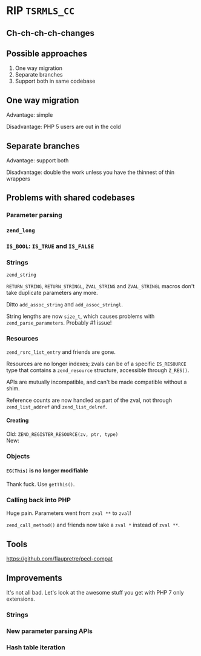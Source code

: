 # RIP `TSRMLS_CC`

## Ch-ch-ch-ch-changes

## Possible approaches

1. One way migration
2. Separate branches
3. Support both in same codebase

## One way migration

Advantage: simple

Disadvantage: PHP 5 users are out in the cold

## Separate branches

Advantage: support both

Disadvantage: double the work unless you have the thinnest of thin wrappers

## Problems with shared codebases

### Parameter parsing

### `zend_long`

### `IS_BOOL`: `IS_TRUE` and `IS_FALSE`

### Strings

`zend_string`

`RETURN_STRING`, `RETURN_STRINGL`, `ZVAL_STRING` and `ZVAL_STRINGL` macros don't take duplicate parameters any more.

Ditto `add_assoc_string` and `add_assoc_stringl`.

String lengths are now `size_t`, which causes problems with `zend_parse_parameters`. Probably #1 issue!

### Resources

`zend_rsrc_list_entry` and friends are gone.

Resources are no longer indexes; zvals can be of a specific `IS_RESOURCE` type that contains a `zend_resource` structure, accessible through `Z_RES()`.

APIs are mutually incompatible, and can't be made compatible without a shim.

Reference counts are now handled as part of the zval, not through `zend_list_addref` and `zend_list_delref`.

#### Creating

Old: `ZEND_REGISTER_RESOURCE(zv, ptr, type)`\
New:

### Objects

#### `EG(This)` is no longer modifiable

Thank fuck. Use `getThis()`.

### Calling back into PHP

Huge pain. Parameters went from `zval **` to `zval`!

`zend_call_method()` and friends now take a `zval *` instead of `zval **`.

## Tools

https://github.com/flaupretre/pecl-compat

## Improvements

It's not all bad. Let's look at the awesome stuff you get with PHP 7 only extensions.

### Strings

### New parameter parsing APIs

### Hash table iteration
